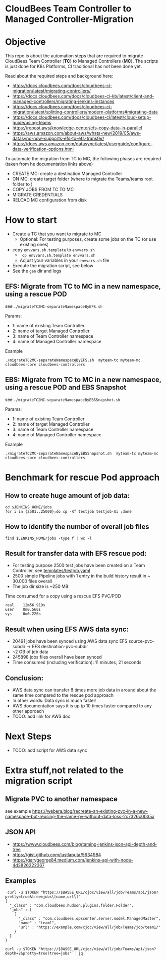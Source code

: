 # CloudBees Team Controller to Managed Controller-Migration

# Objective

This repo is about the automation steps that are required to migrate CloudBees Team Controller (**TC**) to Managed Controllers (**MC**).
The scripts is just done for K8s Platforms, CI traditional has not been done yet. 

Read about the required steps and background here:

* https://docs.cloudbees.com/docs/cloudbees-ci-migration/latest/migrating-controllers/ 
* https://docs.cloudbees.com/docs/cloudbees-ci-kb/latest/client-and-managed-controllers/migrating-jenkins-instances 
* https://docs.cloudbees.com/docs/cloudbees-ci-migration/latest/splitting-controllers/modern-platforms#migrating-data
* https://docs.cloudbees.com/docs/cloudbees-ci/latest/cloud-setup-guide/using-teams 
* https://repost.aws/knowledge-center/efs-copy-data-in-parallel
* https://aws.amazon.com/about-aws/whats-new/2019/05/aws-datasync-now-supports-efs-to-efs-transfer/
* https://docs.aws.amazon.com/datasync/latest/userguide/configure-data-verification-options.html

To automate the migration from TC to MC, the following phases are required (taken from he documentation links above) 

* CREATE MC: create a destination Managed Controller
* ON MC: create target folder (where to migrate the Teams/teams root folder to )
* COPY JOBS FROM TC TO MC 
* MIGRATE CREDENTIALS
* RELOAD MC configuration from disk


# How to start

* Create a TC that you want to migrate to MC
  * Optional: For testing purposes, create some jobs on the TC (or use existing ones)
* copy `envvars.sh.template`  to `envvars.sh`
  * ``` cp envvars.sh.template envvars.sh```
  * Adjust your variables in your `envvars.sh` file
* Execute the migration script, see below
* See the `gen` dir and logs


## EFS: Migrate from TC to MC in a new namespace, using a rescue POD 
see `./migrateTC2MC-separateNamespaceByEFS.sh`

Params:
* 1: name of existing Team Controller
* 2: name of target Managed Controller
* 3: name of Team Controller namespace
* 4: name of Managed Controller namespace

Example
```
./migrateTC2MC-separateNamespaceByEFS.sh  myteam-tc myteam-mc cloudbees-core cloudbees-controllers
``` 

## EBS: Migrate from TC to MC in a new namespace, using a rescue POD and EBS Snapshot

see `./migrateTC2MC-separateNamespaceByEBSSnapshot.sh`

Params:
* 1: name of existing Team Controller
* 2: name of target Managed Controller
* 3: name of Team Controller namespace
* 4: name of Managed Controller namespace

Example
```
./migrateTC2MC-separateNamespaceByEBSSnapshot.sh  myteam-tc myteam-mc cloudbees-core cloudbees-controllers
```


# Benchmark for rescue Pod approach

## How to create huge amount of job data:

```
cd $JENKINS_HOME/jobs
for i in {2501..25000};do cp -Rf testjob testjob-$i ;done
```
## How to identify the number of overall job files

`find $JENKINS_HOME/jobs -type f | wc -l`

## Result for transfer data with EFS rescue pod:

* For testing purpose 2500 test jobs have been created on a Team Controller, see [templates/testjob.yaml](templates/testjob.yaml)
* 2500 simple Pipeline jobs with 1 entry in the build history result in ~ 30.000 files  overall
* The job dir size is ~250 MB

Time consumed for a copy using a rescue EFS PVC/POD

```
real	12m56.919s
user	0m0.560s
sys  	0m0.226s
```

## Result when using EFS AWS data sync: 

* 20491 jobs have been synced using AWS data sync EFS source-pvc-subdir -> EFS destination-pvc-subdir
* ~2 GB of job data
* 245898 jobs files overall have been synced
* Time consumed (including verification): 11 minutes, 21 seconds

## Conclusion: 

* AWS data sync can transfer 8 times more job data in around about the same time compared to the rescue pod approach
* In other words: Data sync is much faster! 
* AWS documentation says it is up tp 10 times faster compared to any other approach  
* TODO: add link for AWS doc

# Next Steps

* TODO: add script for AWS data sync

# Extra stuff,not related to the migration script

## Migrate PVC to another namespace

see example https://webera.blog/recreate-an-existing-pvc-in-a-new-namespace-but-reusing-the-same-pv-without-data-loss-2c7326c0035a 

## JSON API 
* https://www.cloudbees.com/blog/taming-jenkins-json-api-depth-and-tree
* https://gist.github.com/justlaputa/5634984
* https://garygeorge84.medium.com/jenkins-api-with-node-4d3826322367

## Examples

```
 curl -u $TOKEN "https://$BASSE_URL/cjoc/view/all/job/Teams/api/json?pretty=true&tree=jobs\[name,url\]"
{
  "_class" : "com.cloudbees.hudson.plugins.folder.Folder",
  "jobs" : [
    {
      "_class" : "com.cloudbees.opscenter.server.model.ManagedMaster",
      "name" : "team1",
      "url" : "https://example.com/cjoc/view/all/job/Teams/job/team1/"
    }
  ]
}
```

````
curl -u $TOKEN "https://$BASSE_URL/cjoc/view/all/job/Teams/api/json?depth=2&pretty=true?tree=jobs" | jq
````




